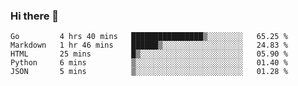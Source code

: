 ### Hi there 👋

<!--
**KLXLjun/KLXLjun** is a ✨ _special_ ✨ repository because its `README.md` (this file) appears on your GitHub profile.

Here are some ideas to get you started:

- 🔭 I’m currently working on ...
- 🌱 I’m currently learning ...
- 👯 I’m looking to collaborate on ...
- 🤔 I’m looking for help with ...
- 💬 Ask me about ...
- 📫 How to reach me: ...
- 😄 Pronouns: ...
- ⚡ Fun fact: ...
-->

<!--START_SECTION:waka-->
```text
Go         4 hrs 40 mins   ████████████████▒░░░░░░░░   65.25 % 
Markdown   1 hr 46 mins    ██████▒░░░░░░░░░░░░░░░░░░   24.83 % 
HTML       25 mins         █▒░░░░░░░░░░░░░░░░░░░░░░░   05.90 % 
Python     6 mins          ▒░░░░░░░░░░░░░░░░░░░░░░░░   01.40 % 
JSON       5 mins          ▒░░░░░░░░░░░░░░░░░░░░░░░░   01.28 % 
```
<!--END_SECTION:waka-->
